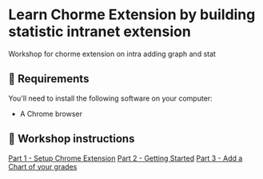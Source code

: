 # Learn Chorme Extension by building statistic intranet extension
Workshop for chorme extension on intra adding graph and stat

## 📝 Requirements

You'll need to install the following software on your computer:

- A Chrome browser

## 🚀 Workshop instructions

[Part 1 - Setup Chrome Extension](./1_setup/README.md)
[Part 2 - Getting Started](./2_Getting_started/README.md)
[Part 3 - Add a Chart of your grades](./3_Add_a_chart_of_your_grades/README.md)

